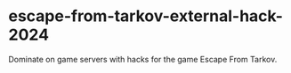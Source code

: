 # escape-from-tarkov-external-hack-2024
Dominate on game servers with hacks for the game Escape From Tarkov.
